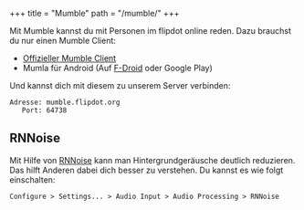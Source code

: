 +++
title = "Mumble"
path = "/mumble/"
+++

Mit Mumble kannst du mit Personen im flipdot online reden. Dazu brauchst du nur einen Mumble Client:

* [Offizieller Mumble Client](https://www.mumble.info/downloads/)
* Mumla für Android (Auf [F-Droid](https://f-droid.org/packages/se.lublin.mumla) oder Google Play)

Und kannst dich mit diesem zu unserem Server verbinden:

```
Adresse: mumble.flipdot.org
   Port: 64738
```

## RNNoise

Mit Hilfe von [RNNoise](https://jmvalin.ca/demo/rnnoise/) kann man Hintergrundgeräusche deutlich reduzieren. Das hilft Anderen dabei dich besser zu verstehen. Du kannst es wie folgt einschalten:

```
Configure > Settings... > Audio Input > Audio Processing > RNNoise
```
